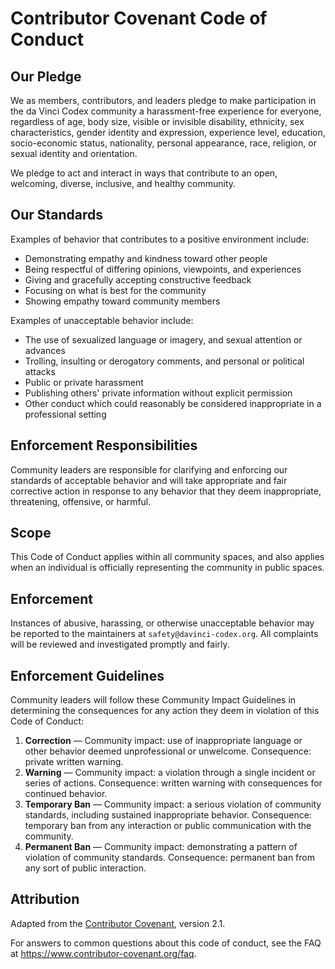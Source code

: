 # Contributor Covenant Code of Conduct

## Our Pledge
We as members, contributors, and leaders pledge to make participation in the da Vinci Codex community a harassment-free experience for everyone, regardless of age, body size, visible or invisible disability, ethnicity, sex characteristics, gender identity and expression, experience level, education, socio-economic status, nationality, personal appearance, race, religion, or sexual identity and orientation.

We pledge to act and interact in ways that contribute to an open, welcoming, diverse, inclusive, and healthy community.

## Our Standards
Examples of behavior that contributes to a positive environment include:
- Demonstrating empathy and kindness toward other people
- Being respectful of differing opinions, viewpoints, and experiences
- Giving and gracefully accepting constructive feedback
- Focusing on what is best for the community
- Showing empathy toward community members

Examples of unacceptable behavior include:
- The use of sexualized language or imagery, and sexual attention or advances
- Trolling, insulting or derogatory comments, and personal or political attacks
- Public or private harassment
- Publishing others' private information without explicit permission
- Other conduct which could reasonably be considered inappropriate in a professional setting

## Enforcement Responsibilities
Community leaders are responsible for clarifying and enforcing our standards of acceptable behavior and will take appropriate and fair corrective action in response to any behavior that they deem inappropriate, threatening, offensive, or harmful.

## Scope
This Code of Conduct applies within all community spaces, and also applies when an individual is officially representing the community in public spaces.

## Enforcement
Instances of abusive, harassing, or otherwise unacceptable behavior may be reported to the maintainers at `safety@davinci-codex.org`. All complaints will be reviewed and investigated promptly and fairly.

## Enforcement Guidelines
Community leaders will follow these Community Impact Guidelines in determining the consequences for any action they deem in violation of this Code of Conduct:

1. **Correction** — Community impact: use of inappropriate language or other behavior deemed unprofessional or unwelcome. Consequence: private written warning.
2. **Warning** — Community impact: a violation through a single incident or series of actions. Consequence: written warning with consequences for continued behavior.
3. **Temporary Ban** — Community impact: a serious violation of community standards, including sustained inappropriate behavior. Consequence: temporary ban from any interaction or public communication with the community.
4. **Permanent Ban** — Community impact: demonstrating a pattern of violation of community standards. Consequence: permanent ban from any sort of public interaction.

## Attribution
Adapted from the [Contributor Covenant][homepage], version 2.1.

[homepage]: https://www.contributor-covenant.org
For answers to common questions about this code of conduct, see the FAQ at https://www.contributor-covenant.org/faq.
